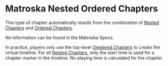 # Matroska Nested Ordered Chapters
This type of chapter automatically results from the combination of [Nested Chapters](NestedChapters.md) and [Ordered Chapters](OrderedChapters.md).

No information can be found in the Matroska Specs.

In practice, players only use the top-level [Oredered Chapters](OrderedChapters.md) to create the virtual timeline. For all [Nested Chapters](NestedChapters.md), only the start time is used for a chapter marker in the timeline. No playing time is calculated for the chapter.